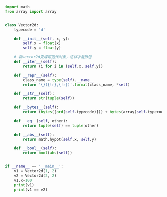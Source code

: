 
<BlogInfo title="1.自定义向量类" author="白日梦想猿" pv=0 read_times=0 pre_cost_time=0分43秒 category="符合python风格的对象" tag_list="['符合python风格的对象']" create_time="2022.03.26 10:22:36" update_time="2022.03.26 10:54:20" />

```python
import math
from array import array


class Vector2d:
    typecode = 'd'

    def __init__(self, x, y):
        self.x = float(x)
        self.y = float(y)

    # 将vector2d变成可迭代对象，这样才能拆包
    def __iter__(self):
        return (i for i in (self.x, self.y))

    def __repr__(self):
        class_name = type(self).__name__
        return '{}({!r},{!r})'.format(class_name, *self)

    def __str__(self):
        return str(tuple(self))

    def __bytes__(self):
        return (bytes([ord(self.typecode)])) + bytes(array(self.typecode, self))

    def __eq__(self, other):
        return tuple(self) == tuple(other)

    def __abs__(self):
        return math.hypot(self.x, self.y)

    def __bool__(self):
        return bool(abs(self))


if __name__ == '__main__':
    v1 = Vector2d(1, 2)
    v2 = Vector2d(2, 2)
    v1.x=100
    print(v1)
    print(v1 == v2)

```
